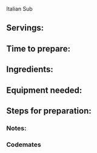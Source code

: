 Italian Sub

## Servings: 

## Time to prepare: 

## Ingredients:


## Equipment needed:


## Steps for preparation:



### Notes:



### Codemates #
